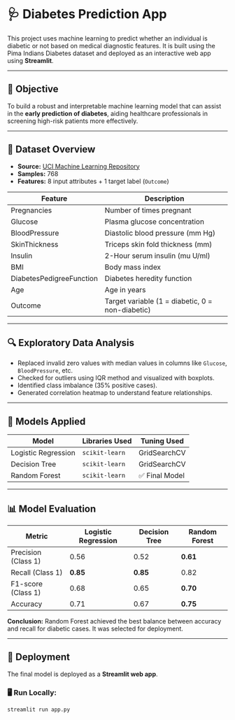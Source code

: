 # 🩺 Diabetes Prediction App

This project uses machine learning to predict whether an individual is diabetic or not based on medical diagnostic features. It is built using the Pima Indians Diabetes dataset and deployed as an interactive web app using **Streamlit**.

---

## 📌 Objective

To build a robust and interpretable machine learning model that can assist in the **early prediction of diabetes**, aiding healthcare professionals in screening high-risk patients more effectively.

---

## 📂 Dataset Overview

- **Source:** [UCI Machine Learning Repository](https://archive.ics.uci.edu/ml/datasets/Pima+Indians+Diabetes)
- **Samples:** 768
- **Features:** 8 input attributes + 1 target label (`Outcome`)

| Feature                 | Description                                      |
|------------------------|--------------------------------------------------|
| Pregnancies            | Number of times pregnant                         |
| Glucose                | Plasma glucose concentration                     |
| BloodPressure          | Diastolic blood pressure (mm Hg)                 |
| SkinThickness          | Triceps skin fold thickness (mm)                 |
| Insulin                | 2-Hour serum insulin (mu U/ml)                   |
| BMI                    | Body mass index                                  |
| DiabetesPedigreeFunction | Diabetes heredity function                     |
| Age                    | Age in years                                     |
| Outcome                | Target variable (1 = diabetic, 0 = non-diabetic) |

---

## 🔍 Exploratory Data Analysis

- Replaced invalid zero values with median values in columns like `Glucose`, `BloodPressure`, etc.
- Checked for outliers using IQR method and visualized with boxplots.
- Identified class imbalance (35% positive cases).
- Generated correlation heatmap to understand feature relationships.

---

## 🧠 Models Applied

| Model                 | Libraries Used       | Tuning Used          |
|----------------------|----------------------|----------------------|
| Logistic Regression  | `scikit-learn`       | GridSearchCV         |
| Decision Tree        | `scikit-learn`       | GridSearchCV         |
| Random Forest        | `scikit-learn`       | ✅ Final Model |

---

## 📊 Model Evaluation

| Metric              | Logistic Regression | Decision Tree | Random Forest |
|---------------------|---------------------|----------------|----------------|
| Precision (Class 1) | 0.56                | 0.52           | **0.61**       |
| Recall (Class 1)    | **0.85**            | **0.85**       | 0.82           |
| F1-score (Class 1)  | 0.68                | 0.65           | **0.70**       |
| Accuracy            | 0.71                | 0.67           | **0.75**       |

**Conclusion:** Random Forest achieved the best balance between accuracy and recall for diabetic cases. It was selected for deployment.

---

## 🚀 Deployment

The final model is deployed as a **Streamlit web app**.

### 🖥️ Run Locally:

```bash
streamlit run app.py
